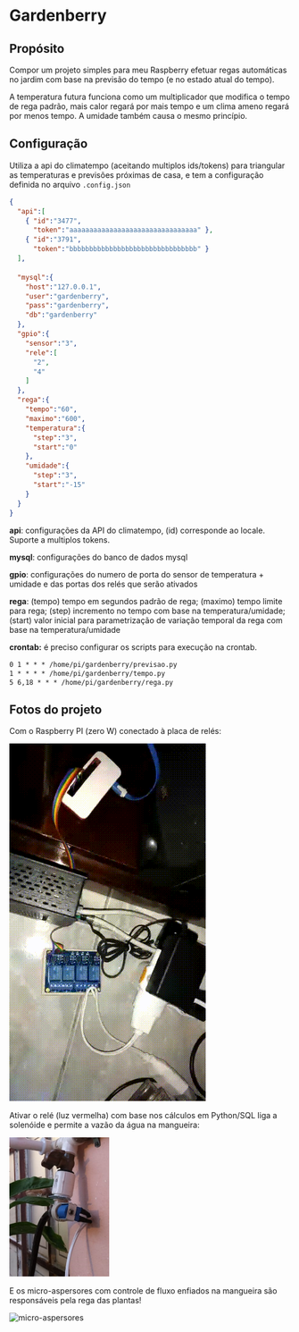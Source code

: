 # Gardenberry

## Propósito

Compor um projeto simples para meu Raspberry efetuar regas automáticas no jardim com base na previsão do tempo (e no estado atual do tempo).

A temperatura futura funciona como um multiplicador que modifica o tempo de rega padrão, mais calor regará por mais tempo e um clima ameno regará por menos tempo. A umidade também causa o mesmo princípio.

## Configuração

Utiliza a api do climatempo (aceitando multiplos ids/tokens) para triangular as temperaturas e previsões próximas de casa, e tem a configuração definida no arquivo `.config.json`
```json
{
  "api":[
    { "id":"3477",
      "token":"aaaaaaaaaaaaaaaaaaaaaaaaaaaaaaaa" },
    { "id":"3791",
      "token":"bbbbbbbbbbbbbbbbbbbbbbbbbbbbbbbb" }
  ],

  "mysql":{
    "host":"127.0.0.1",
    "user":"gardenberry",
    "pass":"gardenberry",
    "db":"gardenberry"
  },
  "gpio":{
    "sensor":"3",
    "rele":[
      "2",
      "4"
    ]
  },
  "rega":{
    "tempo":"60",
    "maximo":"600",
    "temperatura":{
      "step":"3",
      "start":"0"
    },
    "umidade":{
      "step":"3",
      "start":"-15"
    }
  }
}
```

**api**: configurações da API do climatempo, (id) corresponde ao locale. Suporte a multiplos tokens.

**mysql**: configurações do banco de dados mysql

**gpio**: configurações do numero de porta do sensor de temperatura + umidade e das portas dos relés que serão ativados

**rega**: (tempo) tempo em segundos padrão de rega; (maximo) tempo limite para rega; (step) incremento no tempo com base na temperatura/umidade; (start) valor inicial para parametrização de variação temporal da rega com base na temperatura/umidade

**crontab:** é preciso configurar os scripts para execução na crontab.
```
0 1 * * * /home/pi/gardenberry/previsao.py
1 * * * * /home/pi/gardenberry/tempo.py
5 6,18 * * * /home/pi/gardenberry/rega.py
```

## Fotos do projeto

Com o Raspberry PI (zero W) conectado à placa de relés:

![Rasbperry PI](https://github.com/eduardoaraujo9/gardenberry/raw/master/gardenberry.gif)

Ativar o relé (luz vermelha) com base nos cálculos em Python/SQL liga a solenóide e permite a vazão da água na mangueira:

![Solenoide](https://github.com/eduardoaraujo9/gardenberry/raw/master/solenoide.PNG)

E os micro-aspersores com controle de fluxo enfiados na mangueira são responsáveis pela rega das plantas!

![micro-aspersores](https://github.com/eduardoaraujo9/gardenberry/raw/master/rega.gif)
